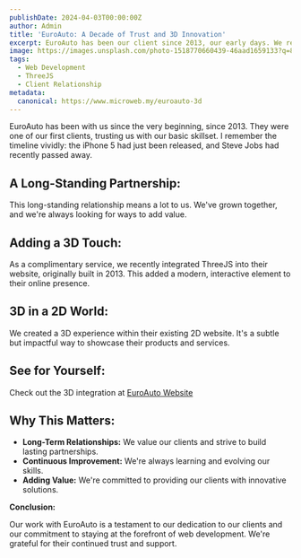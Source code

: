 ```yaml
---
publishDate: 2024-04-03T00:00:00Z
author: Admin
title: 'EuroAuto: A Decade of Trust and 3D Innovation'
excerpt: EuroAuto has been our client since 2013, our early days. We recently added a 3D touch to their website, a testament to our evolving skills.
image: https://images.unsplash.com/photo-1518770660439-46aad1659133?q=80&w=2070&auto=format&fit=crop&ixlib=rb-4.0.3&ixid=M3wxMjA3fDB8MHxwaGoto-wpAgefHx8fGVufDB8fHx8fA%3D%3D
tags:
  - Web Development
  - ThreeJS
  - Client Relationship
metadata:
  canonical: https://www.microweb.my/euroauto-3d
---
```


EuroAuto has been with us since the very beginning, since 2013. They were one of our first clients, trusting us with our basic skillset. I remember the timeline vividly: the iPhone 5 had just been released, and Steve Jobs had recently passed away.

## A Long-Standing Partnership:

This long-standing relationship means a lot to us. We've grown together, and we're always looking for ways to add value.

## Adding a 3D Touch:

As a complimentary service, we recently integrated ThreeJS into their website, originally built in 2013. This added a modern, interactive element to their online presence.

## 3D in a 2D World:

We created a 3D experience within their existing 2D website. It's a subtle but impactful way to showcase their products and services.

## See for Yourself:

Check out the 3D integration at <a href="https://www.euroauto.com.my/" target="_blank">EuroAuto Website</a>

## Why This Matters:

* **Long-Term Relationships:** We value our clients and strive to build lasting partnerships.
* **Continuous Improvement:** We're always learning and evolving our skills.
* **Adding Value:** We're committed to providing our clients with innovative solutions.

**Conclusion:**

Our work with EuroAuto is a testament to our dedication to our clients and our commitment to staying at the forefront of web development. We're grateful for their continued trust and support.